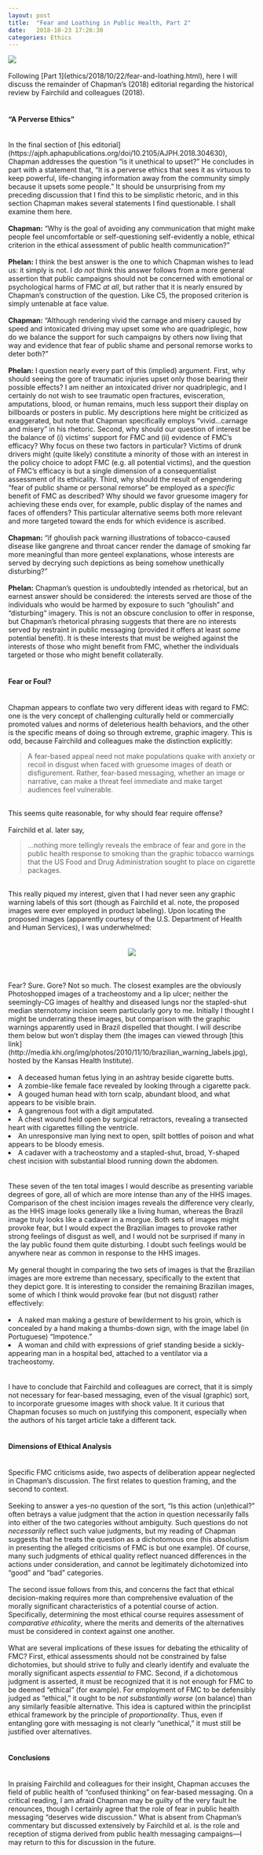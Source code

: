 ```yaml
---
layout: post
title:  "Fear and Loathing in Public Health, Part 2"
date:   2018-10-23 17:26:30
categories: Ethics
---
```


<img src="/images/Chapman_v2.png">
<br><br>
Following [Part 1](ethics/2018/10/22/fear-and-loathing.html), here I will discuss the remainder of Chapman’s (2018) editorial regarding 
the historical review by Fairchild and colleagues (2018).
<br><br>
<h4>“A Perverse Ethics”</h4><br>
In the final section of [his editorial](https://ajph.aphapublications.org/doi/10.2105/AJPH.2018.304630), Chapman addresses the question “is it unethical to upset?” He concludes in part with 
a statement that, “It is a perverse ethics that sees it as virtuous to keep powerful, life-changing information away from the 
community simply because it upsets some people.” It should be unsurprising from my preceding discussion that I find this to 
be simplistic rhetoric, and in this section Chapman makes several statements I find questionable. I shall examine them here.
<br><br>
<b>Chapman:</b> “Why is the goal of avoiding any communication that might make people feel uncomfortable or self-questioning 
self-evidently a noble, ethical criterion in the ethical assessment of public health communication?”
<br><br>
<b>Phelan:</b> I think the best answer is the one to which Chapman wishes to lead us: it simply is not. I <i>do not</i> think 
this answer follows from a more general assertion that public campaigns should not be concerned with emotional or 
psychological harms of FMC <i>at all</i>, but rather that it is nearly ensured by Chapman’s construction of the question. 
Like C5, the proposed criterion is simply untenable at face value.
<br><br>
<b>Chapman:</b> “Although rendering vivid the carnage and misery caused by speed and intoxicated driving may upset some who 
are quadriplegic, how do we balance the support for such campaigns by others now living that way and evidence that fear of 
public shame and personal remorse works to deter both?”
<br><br>
<b>Phelan:</b> I question nearly every part of this (implied) argument. First, why should seeing the gore of traumatic 
injuries upset only those bearing their possible effects? I am neither an intoxicated driver nor quadriplegic, and I 
certainly do not wish to see traumatic open fractures, evisceration, amputations, blood, or human remains, much less support 
their display on billboards or posters in public. My descriptions here might be criticized as exaggerated, but note that 
Chapman specifically employs “vivid…carnage and misery” in his rhetoric. Second, why should our question of interest be the 
balance of (i) victims’ support for FMC and (ii) evidence of FMC’s efficacy? Why focus on these two factors in particular? 
Victims of drunk drivers might (quite likely) constitute a minority of those with an interest in the policy choice to adopt 
FMC (e.g. all potential victims), and the question of FMC’s efficacy is but a single dimension of a consequentialist 
assessment of its ethicality. Third, why should the result of engendering “fear of public shame or personal remorse” be 
employed as a <i>specific</i> benefit of FMC as described? Why should we favor gruesome imagery for achieving these ends 
over, for example, public display of the names and faces of offenders? This particular alternative seems both more relevant 
and more targeted toward the ends for which evidence is ascribed. 
<br><br>
<b>Chapman:</b> “if ghoulish pack warning illustrations of tobacco-caused disease like gangrene and throat cancer render the 
damage of smoking far more meaningful than more genteel explanations, whose interests are served by decrying such depictions 
as being somehow unethically disturbing?”
<br><br>
<b>Phelan:</b> Chapman’s question is undoubtedly intended as rhetorical, but an earnest answer should be considered: the 
interests served are those of the individuals who would be harmed by exposure to such “ghoulish” and “disturbing” imagery. 
This is not an obscure conclusion to offer in response, but Chapman’s rhetorical phrasing suggests that there are no 
interests served by restraint in public messaging (provided it offers at least <i>some</i> potential benefit). It is these 
interests that must be weighed against the interests of those who might benefit from FMC, whether the individuals targeted 
or those who might benefit collaterally. 
<br><br>
<h4>Fear or Foul?</h4><br>
Chapman appears to conflate two very different ideas with regard to FMC: one is the very concept of challenging culturally 
held or commercially promoted values and norms of deleterious health behaviors, and the other is the specific means of doing 
so through extreme, graphic imagery. This is odd, because Fairchild and colleagues make the distinction explicitly:
<br>
<blockquote>A fear-based appeal need not make populations quake with anxiety or recoil in disgust when faced with gruesome 
images of death or disfigurement. Rather, fear-based messaging, whether an image or narrative, can make a threat feel 
immediate and make target audiences feel vulnerable.</blockquote>
<br>
This seems quite reasonable, for why should fear require offense?
<br><br>
Fairchild et al. later say,
<br>
<blockquote>…nothing more tellingly reveals the embrace of fear and gore in the public health response to smoking than the 
graphic tobacco warnings that the US Food and Drug Administration sought to place on cigarette packages.</blockquote>
<br>
This really piqued my interest, given that I had never seen any graphic warning labels of this sort (though as Fairchild et 
al. note, the proposed images were ever employed in product labeling). Upon locating the proposed images (apparently 
courtesy of the U.S. Department of Health and Human Services), I was underwhelmed:
<br><br><br>
<center><img src="https://consumerist.com/consumermediallc.files.wordpress.com/2011/06/finalsmokingwarnings.jpg" align="middle"></center>
<br><br><br>
Fear? Sure. Gore? Not so much. The closest examples are the obviously Photoshopped images of a tracheostomy and a 
lip ulcer; neither the seemingly-CG images of healthy and diseased lungs nor the stapled-shut median sternotomy incision 
seem particularly gory to me. Initially I thought I might be underrating these images, but comparison with the graphic 
warnings apparently used in Brazil dispelled that thought. I will describe them below but won’t display them (the images 
can viewed through [this link](http://media.khi.org/img/photos/2010/11/10/brazilian_warning_labels.jpg), hosted 
by the Kansas Health Institute).
<br><br>
<li>A deceased human fetus lying in an ashtray beside cigarette butts.</li>
<li>A zombie-like female face revealed by looking through a cigarette pack.</li>
<li>A gouged human head with torn scalp, abundant blood, and what appears to be visible brain.</li>
<li>A gangrenous foot with a digit amputated.</li>
<li>A chest wound held open by surgical retractors, revealing a transected heart with cigarettes filling the ventricle.</li>
<li>An unresponsive man lying next to open, spilt bottles of poison and what appears to be bloody emesis.</li>
<li>A cadaver with a tracheostomy and a stapled-shut, broad, Y-shaped chest incision with substantial blood running down the 
abdomen.</li>
<br><br>
These seven of the ten total images I would describe as presenting variable degrees of gore, all of which are more intense 
than any of the HHS images. Comparison of the chest incision images reveals the difference very clearly, as the HHS image 
looks generally like a living human, whereas the Brazil image truly looks like a cadaver in a morgue. Both sets of images 
might provoke fear, but I would expect the Brazilian images to provoke rather strong feelings of disgust as well, and I would 
not be surprised if many in the lay public found them quite disturbing. I doubt such feelings would be anywhere near as 
common in response to the HHS images. 
<br><br>
My general thought in comparing the two sets of images is that the Brazilian images are more extreme than necessary, specifically to the extent that they depict gore. It is interesting to consider the remaining Brazilian images, some of which I think would provoke fear (but not disgust) rather effectively:
<br><br>
<li>A naked man making a gesture of bewilderment to his groin, which is concealed by a hand making a thumbs-down sign, with 
the image label (in Portuguese) “Impotence.”</li>
<li>A woman and child with expressions of grief standing beside a sickly-appearing man in a hospital bed, attached to a 
ventilator via a tracheostomy.</li>
<br><br>
I have to conclude that Fairchild and colleagues are correct, that it is simply not necessary for fear-based messaging, 
even of the visual (graphic) sort, to incorporate gruesome images with shock value. It it curious that Chapman focuses so 
much on justifying this component, especially when the authors of his target article take a different tack. 
<br><br>
<h4>Dimensions of Ethical Analysis</h4><br>
Specific FMC criticisms aside, two aspects of deliberation appear neglected in Chapman’s discussion. The first relates to 
question framing, and the second to context.
<br><br>
Seeking to answer a yes-no question of the sort, “Is this action (un)ethical?” often betrays a value judgment that the 
action in question necessarily falls into either of the two categories without ambiguity. Such questions do not 
<i>necessarily</i> reflect such value judgments, but my reading of Chapman suggests that he treats the question as a 
dichotomous one (his absolutism in presenting the alleged criticisms of FMC is but one example). Of course, many such 
judgments of ethical quality reflect nuanced differences in the actions under consideration, and cannot be legitimately 
dichotomized into “good” and “bad” categories.
<br><br>
The second issue follows from this, and concerns the fact that ethical decision-making requires more than comprehensive 
evaluation of the morally significant characteristics of a potential course of action. Specifically, determining the most 
ethical course requires assessment of <i>comparative ethicality</i>, where the merits and demerits of the alternatives 
must be considered in context against one another. 
<br><br>
What are several implications of these issues for debating the ethicality of FMC? First, ethical assessments should not be 
constrained by false dichotomies, but should strive to fully and clearly identify and evaluate the morally significant 
aspects <i>essential to</i> FMC. Second, if a dichotomous judgment is asserted, it must be recognized that it is not enough 
for FMC to be deemed “ethical” (for example). For employment of FMC to be defensibly judged as “ethical,” it ought to be 
<i>not substantially worse</i> (on balance) than any similarly feasible alternative. This idea is captured within the 
principlist ethical framework by the principle of <i>proportionality</i>. Thus, even if entangling gore with messaging is 
not clearly “unethical,” it must still be justified over alternatives.
<br><br>
<h4>Conclusions</h4><br>
In praising Fairchild and colleagues for their insight, Chapman accuses the field of public health of “confused thinking” 
on fear-based messaging. On a critical reading, I am afraid Chapman may be guilty of the very fault he renounces, though I 
certainly agree that the role of fear in public health messaging “deserves wide discussion.” What is absent from Chapman’s 
commentary but discussed extensively by Fairchild et al. is the role and reception of stigma derived from public health 
messaging campaigns—I may return to this for discussion in the future.
